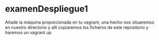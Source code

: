 # examenDespliegue1

Añade la máquina proporcionada en tu vagrant, una hecho nos situaremos en nuestro directorio y allí copiaremos los ficheros de este repositorio y haremos un vagrant up
